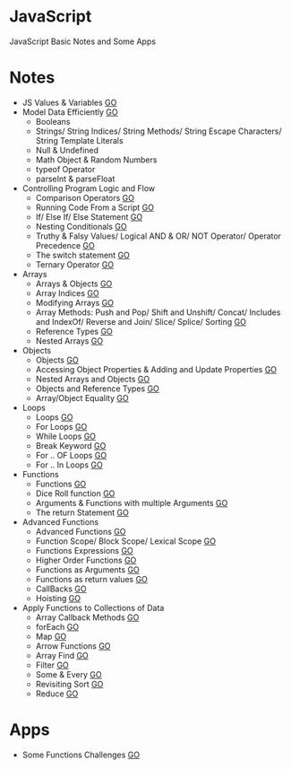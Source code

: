 # JavaScript
JavaScript Basic Notes and Some Apps

# Notes
* JS Values & Variables [GO](https://github.com/HopeMashal/Java-Script/blob/master/Notes/01-Values_Variables.pdf)
* Model Data Efficiently [GO](https://github.com/HopeMashal/Java-Script/blob/master/Notes/02-ModelDataEfficiently.js)
  * Booleans 
  * Strings/ String Indices/ String Methods/ String Escape Characters/ String Template Literals 
  * Null & Undefined 
  * Math Object & Random Numbers 
  * typeof Operator
  * parseInt & parseFloat 
* Controlling Program Logic and Flow 
  * Comparison Operators [GO](https://github.com/HopeMashal/Java-Script/blob/master/Notes/Controlling_Program_Logic_and_Flow/01-Conditionals_Logic.pdf)
  * Running Code From a Script [GO](https://github.com/HopeMashal/Java-Script/blob/master/Notes/Controlling_Program_Logic_and_Flow/02-Running_Script/index.html)
  * If/ Else If/ Else Statement [GO](https://github.com/HopeMashal/Java-Script/blob/master/Notes/Controlling_Program_Logic_and_Flow/03-If_Else_Statement.js)
  * Nesting Conditionals [GO](https://github.com/HopeMashal/Java-Script/blob/master/Notes/Controlling_Program_Logic_and_Flow/04-Nesting.js)
  * Truthy & Falsy Values/ Logical AND & OR/ NOT Operator/ Operator Precedence [GO](https://github.com/HopeMashal/Java-Script/blob/master/Notes/Controlling_Program_Logic_and_Flow/05-Logic_and_Operator.js)
  * The switch statement [GO](https://github.com/HopeMashal/Java-Script/blob/master/Notes/Controlling_Program_Logic_and_Flow/06-Switch.js)
  * Ternary Operator [GO](https://github.com/HopeMashal/Java-Script/blob/master/Notes/Controlling_Program_Logic_and_Flow/07-Ternary.js)
* Arrays
  * Arrays & Objects [GO](https://github.com/HopeMashal/Java-Script/blob/master/Notes/Arrays/01-Arrays_Objects.pdf)
  * Array Indices [GO](https://github.com/HopeMashal/Java-Script/blob/master/Notes/Arrays/02-Array_Indices.js)
  * Modifying Arrays [GO](https://github.com/HopeMashal/Java-Script/blob/master/Notes/Arrays/03-Modifying_Arrays.js)
  * Array Methods: Push and Pop/ Shift and Unshift/ Concat/ Includes and IndexOf/ Reverse and Join/ Slice/ Splice/ Sorting [GO](https://github.com/HopeMashal/Java-Script/blob/master/Notes/Arrays/04-Array_Methods.js)
  * Reference Types [GO](https://github.com/HopeMashal/Java-Script/blob/master/Notes/Arrays/05-Reference.js)
  * Nested Arrays [GO](https://github.com/HopeMashal/Java-Script/blob/master/Notes/Arrays/06-Nested_Array.js)
* Objects
  * Objects [GO](https://github.com/HopeMashal/Java-Script/blob/master/Notes/Objects/01-Objects.js)
  * Accessing Object Properties & Adding and Update Properties [GO](https://github.com/HopeMashal/Java-Script/blob/master/Notes/Objects/02-Object_prop.js)
  * Nested Arrays and Objects [GO](https://github.com/HopeMashal/Java-Script/blob/master/Notes/Objects/03-Nested.js)
  * Objects and Reference Types [GO](https://github.com/HopeMashal/Java-Script/blob/master/Notes/Objects/04-Reference.js)
  * Array/Object Equality [GO](https://github.com/HopeMashal/Java-Script/blob/master/Notes/Objects/05-Array_Object_Equality.js)
* Loops
  * Loops [GO](https://github.com/HopeMashal/Java-Script/blob/master/Notes/Loops/01-Loops.pdf)
  * For Loops  [GO](https://github.com/HopeMashal/Java-Script/blob/master/Notes/Loops/02-For_Loop.js)
  * While Loops  [GO](https://github.com/HopeMashal/Java-Script/blob/master/Notes/Loops/03-While_Loop.js)
  * Break Keyword  [GO](https://github.com/HopeMashal/Java-Script/blob/master/Notes/Loops/04-Break_Keyword.js)
  * For .. OF Loops  [GO](https://github.com/HopeMashal/Java-Script/blob/master/Notes/Loops/05-For_OF_Loop.js)
  * For .. In Loops  [GO](https://github.com/HopeMashal/Java-Script/blob/master/Notes/Loops/06-For_In_Loop.js)
* Functions
  * Functions [GO](https://github.com/HopeMashal/Java-Script/blob/master/Notes/Functions/01-Functions.pdf)
  * Dice Roll function [GO](https://github.com/HopeMashal/Java-Script/blob/master/Notes/Functions/02-Dice_Roll.js)
  * Arguments & Functions with multiple Arguments [GO](https://github.com/HopeMashal/Java-Script/blob/master/Notes/Functions/03-Arguments.js)
  * The return Statement [GO](https://github.com/HopeMashal/Java-Script/blob/master/Notes/Functions/04-Return.js)
* Advanced Functions
  * Advanced Functions [GO](https://github.com/HopeMashal/Java-Script/blob/master/Notes/Advanced_Functions/01-Advanced_Functions.pdf)
  * Function Scope/ Block Scope/ Lexical Scope [GO](https://github.com/HopeMashal/Java-Script/blob/master/Notes/Advanced_Functions/02-Scope.js)
  * Functions Expressions [GO](https://github.com/HopeMashal/Java-Script/blob/master/Notes/Advanced_Functions/03-Expression.js)
  * Higher Order Functions [GO](https://github.com/HopeMashal/Java-Script/blob/master/Notes/Advanced_Functions/04-Fun_Values.js)
  * Functions as Arguments [GO](https://github.com/HopeMashal/Java-Script/blob/master/Notes/Advanced_Functions/05-Fun_Args.js)
  * Functions as return values [GO](https://github.com/HopeMashal/Java-Script/blob/master/Notes/Advanced_Functions/06-Fun-Return.js)
  * CallBacks [GO](https://github.com/HopeMashal/Java-Script/blob/master/Notes/Advanced_Functions/07-Callback.js)
  * Hoisting [GO](https://github.com/HopeMashal/Java-Script/blob/master/Notes/Advanced_Functions/08-Hoisting.js)
* Apply Functions to Collections of Data
  * Array Callback Methods [GO](https://github.com/HopeMashal/Java-Script/blob/master/Notes/Apply_Functions/01-Array_Callback.pdf)
  * forEach [GO](https://github.com/HopeMashal/Java-Script/blob/master/Notes/Apply_Functions/02-forEach.js)
  * Map [GO](https://github.com/HopeMashal/Java-Script/blob/master/Notes/Apply_Functions/03-Map.js)
  * Arrow Functions [GO](https://github.com/HopeMashal/Java-Script/blob/master/Notes/Apply_Functions/04-Arrow_Fun.js)
  * Array Find [GO](https://github.com/HopeMashal/Java-Script/blob/master/Notes/Apply_Functions/05-Find.js)
  * Filter [GO](https://github.com/HopeMashal/Java-Script/blob/master/Notes/Apply_Functions/06-Filter.js)
  * Some & Every [GO](https://github.com/HopeMashal/Java-Script/blob/master/Notes/Apply_Functions/07-Some_Every.js)
  * Revisiting Sort [GO](https://github.com/HopeMashal/Java-Script/blob/master/Notes/Apply_Functions/08-Sorting.js)
  * Reduce [GO](https://github.com/HopeMashal/Java-Script/blob/master/Notes/Apply_Functions/09-Reduce.js)



# Apps
* Some Functions Challenges [GO](https://github.com/HopeMashal/Java-Script/blob/master/Apps/01-Some_Functions.js)
